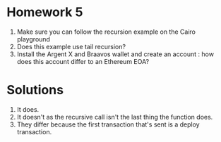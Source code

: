 # Homework 5

1. Make sure you can follow the recursion example on the Cairo playground
2. Does this example use tail recursion?
3. Install the Argent X and Braavos wallet and create an account : how does this account differ to an Ethereum EOA?

# Solutions

1. It does.
2. It doesn't as the recursive call isn't the last thing the function does.
3. They differ because the first transaction that's sent is a deploy transaction.
